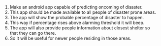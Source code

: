 1. Make an android app capable of predicting oncoming of disaster. 
1. This app should be made available to all people of disaster prone areas.
2. The app will show the probable percentage of disaster to happen.
3. This way if percentage rises above alarming threshold it will beep.
4. The app will also provide people information about closest shelter so that they can go there.
5. So it will be useful for newer people residing in those areas.
